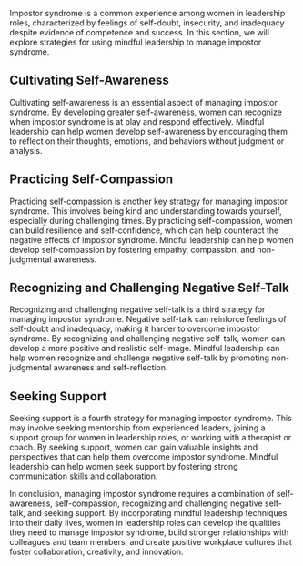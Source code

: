 
Impostor syndrome is a common experience among women in leadership roles, characterized by feelings of self-doubt, insecurity, and inadequacy despite evidence of competence and success. In this section, we will explore strategies for using mindful leadership to manage impostor syndrome.

Cultivating Self-Awareness
--------------------------

Cultivating self-awareness is an essential aspect of managing impostor syndrome. By developing greater self-awareness, women can recognize when impostor syndrome is at play and respond effectively. Mindful leadership can help women develop self-awareness by encouraging them to reflect on their thoughts, emotions, and behaviors without judgment or analysis.

Practicing Self-Compassion
--------------------------

Practicing self-compassion is another key strategy for managing impostor syndrome. This involves being kind and understanding towards yourself, especially during challenging times. By practicing self-compassion, women can build resilience and self-confidence, which can help counteract the negative effects of impostor syndrome. Mindful leadership can help women develop self-compassion by fostering empathy, compassion, and non-judgmental awareness.

Recognizing and Challenging Negative Self-Talk
----------------------------------------------

Recognizing and challenging negative self-talk is a third strategy for managing impostor syndrome. Negative self-talk can reinforce feelings of self-doubt and inadequacy, making it harder to overcome impostor syndrome. By recognizing and challenging negative self-talk, women can develop a more positive and realistic self-image. Mindful leadership can help women recognize and challenge negative self-talk by promoting non-judgmental awareness and self-reflection.

Seeking Support
---------------

Seeking support is a fourth strategy for managing impostor syndrome. This may involve seeking mentorship from experienced leaders, joining a support group for women in leadership roles, or working with a therapist or coach. By seeking support, women can gain valuable insights and perspectives that can help them overcome impostor syndrome. Mindful leadership can help women seek support by fostering strong communication skills and collaboration.

In conclusion, managing impostor syndrome requires a combination of self-awareness, self-compassion, recognizing and challenging negative self-talk, and seeking support. By incorporating mindful leadership techniques into their daily lives, women in leadership roles can develop the qualities they need to manage impostor syndrome, build stronger relationships with colleagues and team members, and create positive workplace cultures that foster collaboration, creativity, and innovation.
